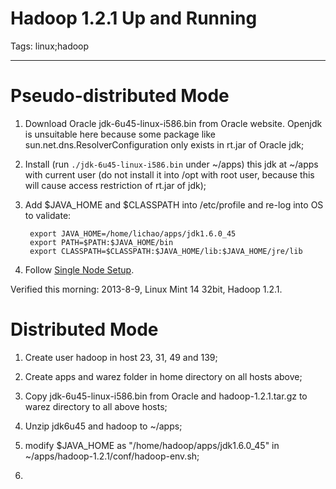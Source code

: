 # Hadoop 1.2.1 Up and Running
Tags: linux;hadoop

------

# Pseudo-distributed Mode

1. Download Oracle jdk-6u45-linux-i586.bin from Oracle website. Openjdk is unsuitable here because some package like sun.net.dns.ResolverConfiguration only exists in rt.jar of Oracle jdk;

1. Install (run `./jdk-6u45-linux-i586.bin` under ~/apps) this jdk at ~/apps with current user (do not install it into /opt with root user, because this will cause access restriction of rt.jar of jdk);

1. Add $JAVA_HOME and $CLASSPATH into /etc/profile and re-log into OS to validate:

        export JAVA_HOME=/home/lichao/apps/jdk1.6.0_45 
        export PATH=$PATH:$JAVA_HOME/bin 
        export CLASSPATH=$CLASSPATH:$JAVA_HOME/lib:$JAVA_HOME/jre/lib

1. Follow [Single Node Setup](https://hadoop.apache.org/docs/stable/single_node_setup.html).

Verified this morning: 2013-8-9, Linux Mint 14 32bit, Hadoop 1.2.1.

# Distributed Mode

1. Create user hadoop in host 23, 31, 49 and 139;

1. Create apps and warez folder in home directory on all hosts above;

1. Copy jdk-6u45-linux-i586.bin from Oracle and hadoop-1.2.1.tar.gz to warez directory to all above hosts;

1. Unzip jdk6u45 and hadoop to ~/apps;

1. modify $JAVA_HOME as "/home/hadoop/apps/jdk1.6.0_45" in ~/apps/hadoop-1.2.1/conf/hadoop-env.sh;

1.
